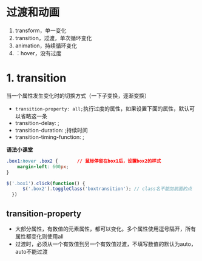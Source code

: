 # 过渡和动画
1. transform，单一变化
2. transition，过渡，单次循环变化
3. animation，持续循环变化
4. ：hover，没有过度

# 1. transition
当一个属性发生变化时的切换方式（一下子变换，逐渐变换）

- `transition-property: all;`执行过度的属性，如果设置下面的属性，默认可以省略这一条
- transition-delay: ;
- transition-duration: ;持续时间
- transition-timing-function: ;

**语法小课堂**
```css
.box1:hover .box2 {       // 鼠标停留在box1后，设置box2的样式
    margin-left: 600px;
}
```

```javascript
$('.box1').click(function() {
      $('.box2').toggleClass('boxtransition'); // class名不能加前面的点
  })
```

## transition-property
- 大部分属性，有数值的元素属性，都可以变化。多个属性使用逗号隔开，所有属性都变化则使用all
- 过渡时，必须从一个有效值到另一个有效值过渡，不填写数值的默认为auto，auto不能过渡
